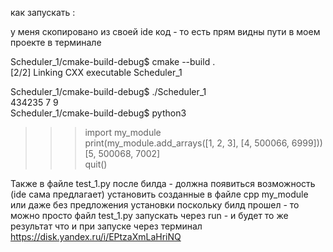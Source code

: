 как запускать :

у меня скопировано из своей ide код - то есть прям видны пути в моем проекте в терминале


Scheduler_1/cmake-build-debug$ cmake --build .  
[2/2] Linking CXX executable Scheduler_1


Scheduler_1/cmake-build-debug$ ./Scheduler_1  
434235 7 9  
Scheduler_1/cmake-build-debug$ python3  
>>> import my_module  
>>> print(my_module.add_arrays([1, 2, 3], [4, 500066, 6999]))  
[5, 500068, 7002]  
>>> quit()  
  
Также в файле test_1.py после билда - должна появиться возможность (ide сама предлагает) установить созданные в файле cpp my_module или даже без предложения установки
поскольку билд прошел - то можно просто файл test_1.py запускать через run - и будет то же результат  что и при запуске через терминал 
https://disk.yandex.ru/i/EPtzaXmLaHriNQ
